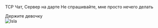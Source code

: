 TCP Чат, Сервер на дарте
Не спрашивайте, мне просто нечего делать

Держите девочку <br>
![Isla](https://cdn.discordapp.com/attachments/1028379601921114136/1062778855758245928/21ad1a581f4f8c23270ad33d1487069a.jpg)
